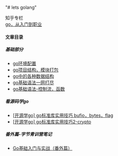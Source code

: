 "# lets golang" 

知乎专栏<br>
[go，从入门到职业](https://www.zhihu.com/column/c_1586138525887660032)

#### 文章目录
##### 基础部分
- [go环境配置](https://zhuanlan.zhihu.com/p/591706705)
- [go项目结构，模块打包](https://zhuanlan.zhihu.com/p/592141019)
- [go中的各种数据结构](https://zhuanlan.zhihu.com/p/592121832)
- [go基础语法一网打尽](https://zhuanlan.zhihu.com/p/592245384)
- [go基础语法-控制流，函数](https://zhuanlan.zhihu.com/p/592245384)
##### 看源码学go
- [[开源学go] go标准库实用技巧 bufio，bytes，flag ](https://zhuanlan.zhihu.com/p/595562756)
- [[开源学go] go标准库实用技巧2-crypto ](https://zhuanlan.zhihu.com/p/596747782)


##### 番外篇-字节青训营笔记
- [Go基础入门与实战（番外篇）](https://zhuanlan.zhihu.com/p/599214034)